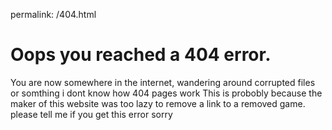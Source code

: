 
permalink: /404.html

# Oops you reached a 404 error. 
You are now somewhere in the internet, wandering around corrupted files or somthing i dont know how 404 pages work
This is probobly because the maker of this website was too lazy to remove a link to a removed game.
please tell me if you get this error
sorry
